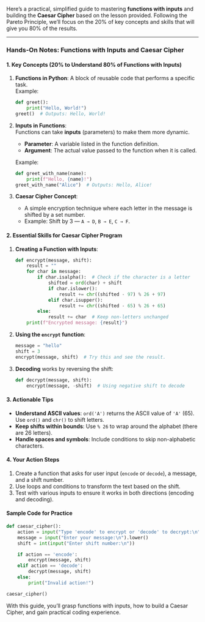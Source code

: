 Here’s a practical, simplified guide to mastering **functions with inputs** and building the **Caesar Cipher** based on the lesson provided. Following the Pareto Principle, we’ll focus on the 20% of key concepts and skills that will give you 80% of the results.

---

### **Hands-On Notes: Functions with Inputs and Caesar Cipher**
#### **1. Key Concepts (20% to Understand 80% of Functions with Inputs)**

1. **Functions in Python**: A block of reusable code that performs a specific task.  
   Example:
   ```python
   def greet():  
       print("Hello, World!")
   greet()  # Outputs: Hello, World!
   ```

2. **Inputs in Functions**:  
   Functions can take **inputs** (parameters) to make them more dynamic.
   - **Parameter**: A variable listed in the function definition.
   - **Argument**: The actual value passed to the function when it is called.

   Example:
   ```python
   def greet_with_name(name):  
       print(f"Hello, {name}!")
   greet_with_name("Alice")  # Outputs: Hello, Alice!
   ```

3. **Caesar Cipher Concept**:  
   - A simple encryption technique where each letter in the message is shifted by a set number.  
   - Example: Shift by 3 — `A → D`, `B → E`, `C → F`.

#### **2. Essential Skills for Caesar Cipher Program**
1. **Creating a Function with Inputs**:  
   ```python
   def encrypt(message, shift):
       result = ""
       for char in message:
           if char.isalpha():  # Check if the character is a letter
               shifted = ord(char) + shift
               if char.islower():
                   result += chr((shifted - 97) % 26 + 97)
               elif char.isupper():
                   result += chr((shifted - 65) % 26 + 65)
           else:
               result += char  # Keep non-letters unchanged
       print(f"Encrypted message: {result}")
   ```

2. **Using the `encrypt` function**:
   ```python
   message = "hello"
   shift = 3
   encrypt(message, shift)  # Try this and see the result.
   ```

3. **Decoding** works by reversing the shift:
   ```python
   def decrypt(message, shift):
       encrypt(message, -shift)  # Using negative shift to decode
   ```

#### **3. Actionable Tips**
- **Understand ASCII values**: `ord('A')` returns the ASCII value of `'A'` (65). Use `ord()` and `chr()` to shift letters.
- **Keep shifts within bounds**: Use `% 26` to wrap around the alphabet (there are 26 letters).
- **Handle spaces and symbols**: Include conditions to skip non-alphabetic characters.

#### **4. Your Action Steps**
1. Create a function that asks for user input (`encode` or `decode`), a message, and a shift number.  
2. Use loops and conditions to transform the text based on the shift.
3. Test with various inputs to ensure it works in both directions (encoding and decoding).

#### **Sample Code for Practice**
```python
def caesar_cipher():
    action = input("Type 'encode' to encrypt or 'decode' to decrypt:\n").lower()
    message = input("Enter your message:\n").lower()
    shift = int(input("Enter shift number:\n"))

    if action == 'encode':
        encrypt(message, shift)
    elif action == 'decode':
        decrypt(message, shift)
    else:
        print("Invalid action!")

caesar_cipher()
```

With this guide, you’ll grasp functions with inputs, how to build a Caesar Cipher, and gain practical coding experience.
